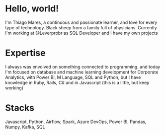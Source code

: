 <h1>Hello, world!</h1>

<p>
 I'm Thiago Mares, a continuous and passionate learner, and love for every type of technology. Black sheep from a family full of physicians.
 Currently I'm working at @Leverprobr as SQL Developer and I have my own projects
</p>

<h1>Expertise</h1>
<p>I always was envolved on something connected to programming, and today I'm focused on database and machine learning development for Corporate Analytics, with Power BI, M Language, SQL and Python, but I have knowledge in Ruby, Rails, C# and in Javascript (this is a little, but keep working)</p>

<h1>Stacks</h1>
<p>Javascript, Python, Airflow, Spark, Azure DevOps, Power BI, Pandas, Numpy, Kafka, SQL</p> 
<!---
thiagomares/thiagomares is a ✨ special ✨ repository because its `README.md` (this file) appears on your GitHub profile.
You can click the Preview link to take a look at your changes.
--->
